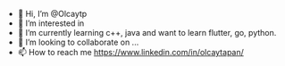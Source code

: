 - 👋 Hi, I’m @Olcaytp
- 👀 I’m interested in 
- 🌱 I’m currently learning c++, java and want to learn flutter, go, python.
- 💞️ I’m looking to collaborate on ...
- 📫 How to reach me https://www.linkedin.com/in/olcaytapan/

<!---
Olcaytp/Olcaytp is a ✨ special ✨ repository because its `README.md` (this file) appears on your GitHub profile.
You can click the Preview link to take a look at your changes.
--->
